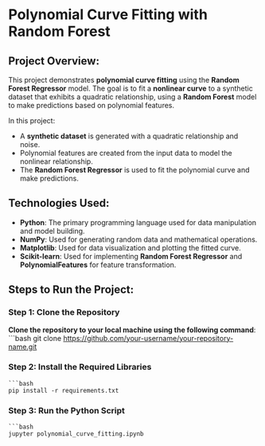# Polynomial Curve Fitting with Random Forest

## Project Overview:
This project demonstrates **polynomial curve fitting** using the **Random Forest Regressor** model. The goal is to fit a **nonlinear curve** to a synthetic dataset that exhibits a quadratic relationship, using a **Random Forest** model to make predictions based on polynomial features.

In this project:
- A **synthetic dataset** is generated with a quadratic relationship and noise.
- Polynomial features are created from the input data to model the nonlinear relationship.
- The **Random Forest Regressor** is used to fit the polynomial curve and make predictions.

## Technologies Used:
- **Python**: The primary programming language used for data manipulation and model building.
- **NumPy**: Used for generating random data and mathematical operations.
- **Matplotlib**: Used for data visualization and plotting the fitted curve.
- **Scikit-learn**: Used for implementing **Random Forest Regressor** and **PolynomialFeatures** for feature transformation.

## Steps to Run the Project:

### Step 1: Clone the Repository
**Clone the repository to your local machine using the following command**:
    ```bash
    git clone https://github.com/your-username/your-repository-name.git

### Step 2: Install the Required Libraries
    ```bash
    pip install -r requirements.txt

### Step 3: Run the Python Script
    ```bash
    jupyter polynomial_curve_fitting.ipynb
